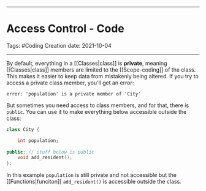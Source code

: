 -----------------------------------------------
# Access Control - Code
Tags:  #Coding
Creation date: 2021-10-04

-----------------------------------------------

By default, everything in a [[Classes|class]] is **private**, meaning [[Classes|class]] members are limited to the [[Scope-coding]] of the class. This makes it easier to keep data from mistakenly being altered. If you try to access a private class member, you’ll get an error:

```error
error: 'population' is a private member of 'City'
```

But sometimes you need access to class members, and for that, there is `public`. You can use it to make everything below accessible outside the class:

```cpp
class City {

	int population;  
	
public: // stuff below is public  
	void add_resident(); 
};
```

In this example `population` is still private and not accessible but the [[Functions|funciton]] `add_resident()` is accessible outside the class.